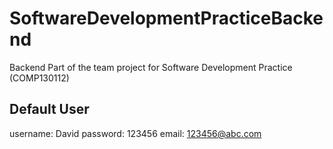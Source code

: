 # SoftwareDevelopmentPracticeBackend
Backend Part of the team project for Software Development Practice (COMP130112)

## Default User

username: David
password: 123456
email: 123456@abc.com